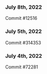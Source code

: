 ### July 8th, 2022

Commit #12516

### July 5th, 2022

Commit #314353


### July 4th, 2022

Commit #72281
